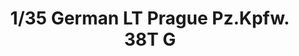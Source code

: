 ---
layout: product
title: "1/35 German LT Prague Pz.Kpfw. 38T G"
price: "2700" 
desc: "Maketa"
img_path: "/assets/img/ARK35003.webp"
brand: "Ark Models"
available: false
special_offer: false
new: false
soon: false
cat: "010000"
subcat: "015000"
subsubcat: "0N/A"
sifra: "ARK35003"
popular: false
spec: false
---